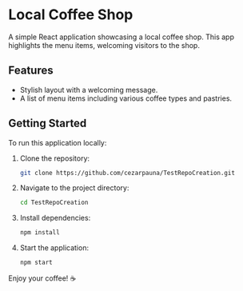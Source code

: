 # Local Coffee Shop

A simple React application showcasing a local coffee shop. This app highlights the menu items, welcoming visitors to the shop.

## Features
- Stylish layout with a welcoming message.
- A list of menu items including various coffee types and pastries.

## Getting Started
To run this application locally:

1. Clone the repository:
   ```bash
   git clone https://github.com/cezarpauna/TestRepoCreation.git
   ```
2. Navigate to the project directory:
   ```bash
   cd TestRepoCreation
   ```
3. Install dependencies:
   ```bash
   npm install
   ```
4. Start the application:
   ```bash
   npm start
   ```

Enjoy your coffee! ☕
